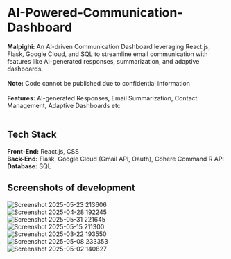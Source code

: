 # AI-Powered-Communication-Dashboard
**Malpighi:**
An AI-driven Communication Dashboard leveraging React.js, Flask, Google Cloud, and SQL to streamline email communication with features like AI-generated responses, summarization, and adaptive dashboards.
<br/><br/>
**Note:** 
Code cannot be published due to confidential information
<br/><br/>
**Features:** AI-generated Responses, Email Summarization, Contact Management, Adaptive Dashboards etc
<br/><br/>
## Tech Stack
**Front-End:** React.js, CSS
<br/>
**Back-End:** Flask, Google Cloud (Gmail API, Oauth), Cohere Command R API
<br/>
**Database:** SQL
<br/>
## Screenshots of development
![Screenshot 2025-05-23 213606](https://github.com/user-attachments/assets/b2ae600d-38ef-48b1-95ec-3213dd61d77f)
<br/>
![Screenshot 2025-04-28 192245](https://github.com/user-attachments/assets/1f57fb72-56d9-4946-bfab-913842321e87)
<br/>
![Screenshot 2025-05-31 221645](https://github.com/user-attachments/assets/66821883-b98e-4f3e-86d9-95c90bb5044c)
<br/>
![Screenshot 2025-05-15 211300](https://github.com/user-attachments/assets/4279f622-a2eb-448b-9023-a1ff7a34c9d7)
<br/>
![Screenshot 2025-03-22 193550](https://github.com/user-attachments/assets/3380709d-80d3-4745-8d99-14d61717e747)
<br/>
![Screenshot 2025-05-08 233353](https://github.com/user-attachments/assets/af729497-7adc-4127-85b2-02565b7bf378)
<br/>
![Screenshot 2025-05-02 140827](https://github.com/user-attachments/assets/62e150dd-edee-461b-b495-d76b7638b896)
<br/>
